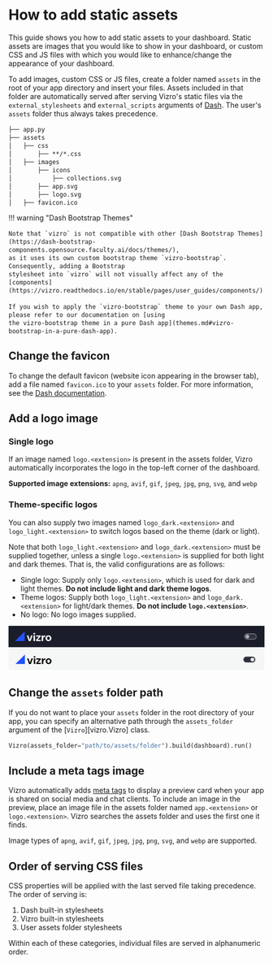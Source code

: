 # How to add static assets

This guide shows you how to add static assets to your dashboard. Static assets are images that you would like to show in your dashboard, or custom CSS and JS files with which you would like to enhance/change the appearance of your dashboard.

To add images, custom CSS or JS files, create a folder named `assets` in the root of your app directory and insert your files. Assets included in that folder are automatically served after serving Vizro's static files via the `external_stylesheets` and `external_scripts` arguments of [Dash](https://dash.plotly.com/external-resources#adding-external-css/javascript). The user's `assets` folder thus always takes precedence.

```text title="Example folder structure"
├── app.py
├── assets
│   ├── css
│       ├── **/*.css
│   ├── images
│       ├── icons
│           ├── collections.svg
│       ├── app.svg
│       ├── logo.svg
│   ├── favicon.ico
```

!!! warning "Dash Bootstrap Themes"

    Note that `vizro` is not compatible with other [Dash Bootstrap Themes](https://dash-bootstrap-components.opensource.faculty.ai/docs/themes/),
    as it uses its own custom bootstrap theme `vizro-bootstrap`. Consequently, adding a Bootstrap
    stylesheet into `vizro` will not visually affect any of the [components](https://vizro.readthedocs.io/en/stable/pages/user_guides/components/).

    If you wish to apply the `vizro-bootstrap` theme to your own Dash app, please refer to our documentation on [using
    the vizro-bootstrap theme in a pure Dash app](themes.md#vizro-bootstrap-in-a-pure-dash-app).

## Change the favicon

To change the default favicon (website icon appearing in the browser tab), add a file named `favicon.ico` to your `assets` folder. For more information, see the [Dash documentation](https://dash.plotly.com/external-resources#changing-the-favicon).

## Add a logo image

### Single logo

If an image named `logo.<extension>` is present in the assets folder, Vizro automatically incorporates the logo in the top-left corner of the dashboard.

**Supported image extensions:** `apng`, `avif`, `gif`, `jpeg`, `jpg`, `png`, `svg`, and `webp`

### Theme-specific logos

You can also supply two images named `logo_dark.<extension>` and `logo_light.<extension>` to switch logos based on the theme (dark or light).

Note that both `logo_light.<extension>` and `logo_dark.<extension>` must be supplied together, unless a single `logo.<extension>` is supplied for both light and dark themes. That is, the valid configurations are as follows:

- Single logo: Supply only `logo.<extension>`, which is used for dark and light themes. **Do not include light and dark theme logos**.
- Theme logos: Supply both `logo_light.<extension>` and `logo_dark.<extension>` for light/dark themes. **Do not include `logo.<extension>`**.
- No logo: No logo images supplied.

![Logo dark](../../assets/user_guides/assets/logo-dark.png) ![Logo light](../../assets/user_guides/assets/logo-light.png)

## Change the `assets` folder path

If you do not want to place your `assets` folder in the root directory of your app, you can specify an alternative path through the `assets_folder` argument of the [`Vizro`][vizro.Vizro] class.

```python
Vizro(assets_folder="path/to/assets/folder").build(dashboard).run()
```

## Include a meta tags image

Vizro automatically adds [meta tags](https://metatags.io/) to display a preview card when your app is shared on social media and chat clients. To include an image in the preview, place an image file in the assets folder named `app.<extension>` or `logo.<extension>`. Vizro searches the assets folder and uses the first one it finds.

Image types of `apng`, `avif`, `gif`, `jpeg`, `jpg`, `png`, `svg`, and `webp` are supported.

## Order of serving CSS files

CSS properties will be applied with the last served file taking precedence. The order of serving is:

1. Dash built-in stylesheets
1. Vizro built-in stylesheets
1. User assets folder stylesheets

Within each of these categories, individual files are served in alphanumeric order.
